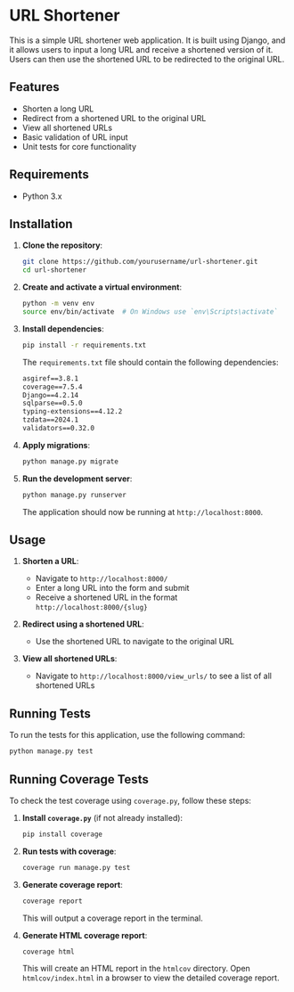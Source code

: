 # URL Shortener

This is a simple URL shortener web application. It is built using Django, and it allows users to input a long URL and receive a shortened version of it. Users can then use the shortened URL to be redirected to the original URL.

## Features

- Shorten a long URL
- Redirect from a shortened URL to the original URL
- View all shortened URLs
- Basic validation of URL input
- Unit tests for core functionality

## Requirements

- Python 3.x

## Installation

1. **Clone the repository**:

    ```bash
    git clone https://github.com/yourusername/url-shortener.git
    cd url-shortener
    ```

2. **Create and activate a virtual environment**:

    ```bash
    python -m venv env
    source env/bin/activate  # On Windows use `env\Scripts\activate`
    ```

3. **Install dependencies**:

    ```bash
    pip install -r requirements.txt
    ```

    The `requirements.txt` file should contain the following dependencies:

    ```txt
    asgiref==3.8.1
    coverage==7.5.4
    Django==4.2.14
    sqlparse==0.5.0
    typing-extensions==4.12.2
    tzdata==2024.1
    validators==0.32.0
    ```

4. **Apply migrations**:

    ```bash
    python manage.py migrate
    ```

5. **Run the development server**:

    ```bash
    python manage.py runserver
    ```

    The application should now be running at `http://localhost:8000`.

## Usage

1. **Shorten a URL**:
    - Navigate to `http://localhost:8000/`
    - Enter a long URL into the form and submit
    - Receive a shortened URL in the format `http://localhost:8000/{slug}`

2. **Redirect using a shortened URL**:
    - Use the shortened URL to navigate to the original URL

3. **View all shortened URLs**:
    - Navigate to `http://localhost:8000/view_urls/` to see a list of all shortened URLs

## Running Tests

To run the tests for this application, use the following command:

```bash
python manage.py test
```

## Running Coverage Tests

To check the test coverage using `coverage.py`, follow these steps:

1. **Install `coverage.py`** (if not already installed):

    ```bash
    pip install coverage
    ```

2. **Run tests with coverage**:

    ```bash
    coverage run manage.py test
    ```

3. **Generate coverage report**:

    ```bash
    coverage report
    ```

    This will output a coverage report in the terminal.

4. **Generate HTML coverage report**:

    ```bash
    coverage html
    ```

    This will create an HTML report in the `htmlcov` directory. Open `htmlcov/index.html` in a browser to view the detailed coverage report.